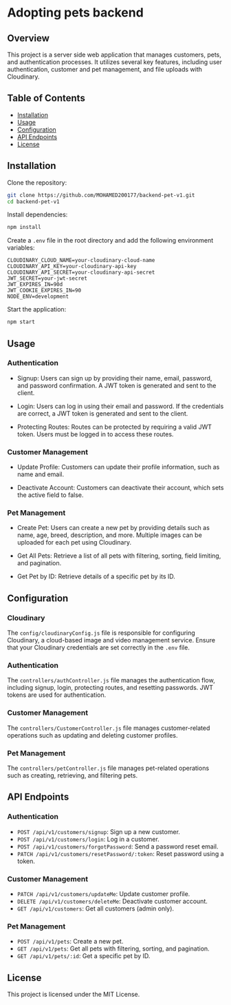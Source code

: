 # Adopting pets backend

## Overview

This project is a server side web application that manages customers, pets, and authentication processes. It utilizes several key features, including user authentication, customer and pet management, and file uploads with Cloudinary.

## Table of Contents

- [Installation](#installation)
- [Usage](#usage)
- [Configuration](#configuration)
- [API Endpoints](#api-endpoints)
- [License](#license)

## Installation

Clone the repository:

```bash
git clone https://github.com/MOHAMED200177/backend-pet-v1.git
cd backend-pet-v1
```

Install dependencies:

```bash
npm install
```

Create a `.env` file in the root directory and add the following environment variables:

```plaintext
CLOUDINARY_CLOUD_NAME=your-cloudinary-cloud-name
CLOUDINARY_API_KEY=your-cloudinary-api-key
CLOUDINARY_API_SECRET=your-cloudinary-api-secret
JWT_SECRET=your-jwt-secret
JWT_EXPIRES_IN=90d
JWT_COOKIE_EXPIRES_IN=90
NODE_ENV=development
```

Start the application:

```bash
npm start
```

## Usage

### Authentication

- Signup: Users can sign up by providing their name, email, password, and password confirmation. A JWT token is generated and sent to the client.

- Login: Users can log in using their email and password. If the credentials are correct, a JWT token is generated and sent to the client.

- Protecting Routes: Routes can be protected by requiring a valid JWT token. Users must be logged in to access these routes.

### Customer Management

- Update Profile: Customers can update their profile information, such as name and email.

- Deactivate Account: Customers can deactivate their account, which sets the active field to false.

### Pet Management

- Create Pet: Users can create a new pet by providing details such as name, age, breed, description, and more. Multiple images can be uploaded for each pet using Cloudinary.

- Get All Pets: Retrieve a list of all pets with filtering, sorting, field limiting, and pagination.

- Get Pet by ID: Retrieve details of a specific pet by its ID.

## Configuration

### Cloudinary

The `config/cloudinaryConfig.js` file is responsible for configuring Cloudinary, a cloud-based image and video management service. Ensure that your Cloudinary credentials are set correctly in the `.env` file.

### Authentication

The `controllers/authController.js` file manages the authentication flow, including signup, login, protecting routes, and resetting passwords. JWT tokens are used for authentication.

### Customer Management

The `controllers/CustomerController.js` file manages customer-related operations such as updating and deleting customer profiles.

### Pet Management

The `controllers/petController.js` file manages pet-related operations such as creating, retrieving, and filtering pets.

## API Endpoints

### Authentication

- `POST /api/v1/customers/signup`: Sign up a new customer.
- `POST /api/v1/customers/login`: Log in a customer.
- `POST /api/v1/customers/forgotPassword`: Send a password reset email.
- `PATCH /api/v1/customers/resetPassword/:token`: Reset password using a token.

### Customer Management

- `PATCH /api/v1/customers/updateMe`: Update customer profile.
- `DELETE /api/v1/customers/deleteMe`: Deactivate customer account.
- `GET /api/v1/customers`: Get all customers (admin only).

### Pet Management

- `POST /api/v1/pets`: Create a new pet.
- `GET /api/v1/pets`: Get all pets with filtering, sorting, and pagination.
- `GET /api/v1/pets/:id`: Get a specific pet by ID.

## License

This project is licensed under the MIT License.
